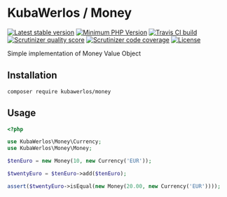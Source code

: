 KubaWerlos / Money
==================

[![Latest stable version](https://poser.pugx.org/kubawerlos/money/v/stable)](https://packagist.org/packages/kubawerlos/money)
[![Minimum PHP Version](https://img.shields.io/badge/php-%3E%3D%205.6-8892BF.svg)](https://php.net)
[![Travis CI build](https://travis-ci.org/kubawerlos/money.svg?branch=master)](https://travis-ci.org/kubawerlos/money)
[![Scrutinizer quality score](https://scrutinizer-ci.com/g/kubawerlos/money/badges/quality-score.png?b=master)](https://scrutinizer-ci.com/g/kubawerlos/money/code-structure/master)
[![Scrutinizer code coverage](https://scrutinizer-ci.com/g/kubawerlos/money/badges/coverage.png?b=master)](https://php.net/)
[![License](https://poser.pugx.org/kubawerlos/money/license)](https://packagist.org/packages/kubawerlos/money)

Simple implementation of Money Value Object

Installation
------------

    composer require kubawerlos/money


Usage
-----

```php
<?php

use KubaWerlos\Money\Currency;
use KubaWerlos\Money\Money;

$tenEuro = new Money(10, new Currency('EUR'));

$twentyEuro = $tenEuro->add($tenEuro);

assert($twentyEuro->isEqual(new Money(20.00, new Currency('EUR'))));
```
